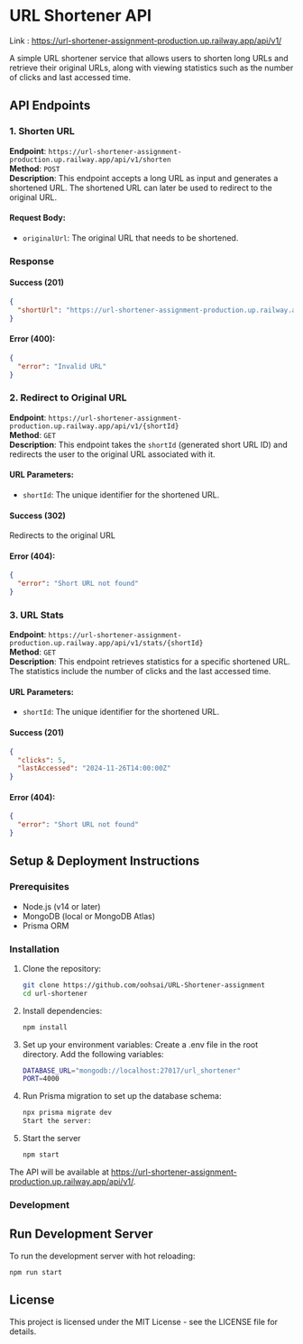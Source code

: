 # URL Shortener API

Link : https://url-shortener-assignment-production.up.railway.app/api/v1/

A simple URL shortener service that allows users to shorten long URLs and retrieve their original URLs, along with viewing statistics such as the number of clicks and last accessed time.

## API Endpoints

### 1. Shorten URL
**Endpoint**: `https://url-shortener-assignment-production.up.railway.app/api/v1/shorten`  
**Method**: `POST`  
**Description**: This endpoint accepts a long URL as input and generates a shortened URL. The shortened URL can later be used to redirect to the original URL.

#### Request Body:
- `originalUrl`: The original URL that needs to be shortened.

### Response

#### Success (201)

```json
{
  "shortUrl": "https://url-shortener-assignment-production.up.railway.app/api/v1//shortenedID"
}
```

#### Error (400):

```json
{
  "error": "Invalid URL"
}
```

### 2. Redirect to Original URL
**Endpoint**: `https://url-shortener-assignment-production.up.railway.app/api/v1/{shortId}`  
**Method**: `GET`  
**Description**: This endpoint takes the `shortId` (generated short URL ID) and redirects the user to the original URL associated with it.

#### URL Parameters:
- `shortId`: The unique identifier for the shortened URL.

#### Success (302)

Redirects to the original URL

#### Error (404):

```json
{
  "error": "Short URL not found"
}
```

### 3. URL Stats
**Endpoint**: `https://url-shortener-assignment-production.up.railway.app/api/v1/stats/{shortId}`  
**Method**: `GET`  
**Description**: This endpoint retrieves statistics for a specific shortened URL. The statistics include the number of clicks and the last accessed time.

#### URL Parameters:
- `shortId`: The unique identifier for the shortened URL.

#### Success (201)

```json
{
  "clicks": 5,
  "lastAccessed": "2024-11-26T14:00:00Z"
}
```

#### Error (404):

```json
{
  "error": "Short URL not found"
}

```

## Setup & Deployment Instructions

### Prerequisites
- Node.js (v14 or later)
- MongoDB (local or MongoDB Atlas)
- Prisma ORM

### Installation

1. Clone the repository:
   ```bash
   git clone https://github.com/oohsai/URL-Shortener-assignment
   cd url-shortener

2. Install dependencies:
    ```bash
   npm install

3. Set up your environment variables:
    Create a .env file in the root directory.
    Add the following variables:
    ```bash
    DATABASE_URL="mongodb://localhost:27017/url_shortener"
    PORT=4000


4. Run Prisma migration to set up the database schema:
    ```bash
    npx prisma migrate dev
    Start the server:

5. Start the server
    ```bash
    npm start

The API will be available at https://url-shortener-assignment-production.up.railway.app/api/v1/.

### Development

## Run Development Server

To run the development server with hot reloading:

    npm run start

## License
This project is licensed under the MIT License - see the LICENSE file for details.
